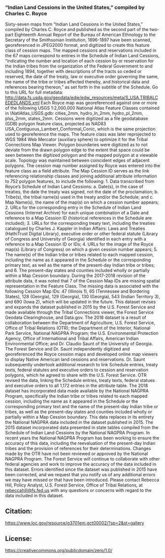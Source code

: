### “Indian Land Cessions in the United States,” compiled by Charles C. Royce
Sixty-seven maps from “Indian Land Cessions in the United States,” compiled by Charles C. Royce and published as the second part of the two-part Eighteenth Annual Report of the Bureau of American Ethnology to the Secretary of the Smithsonian Institution, 1896-1897 have been scanned, georeferenced in JPEG2000 format, and digitized to create this feature class of cession maps. The mapped cessions and reservations included in the 67 maps correspond to entries in the Schedule of Indian Land Cessions, “indicating the number and location of each cession by or reservation for the Indian tribes from the organization of the Federal Government to and including 1894, together with descriptions of the tracts so ceded or reserved, the date of the treaty, law or executive order governing the same, the name of the tribe or tribes affected thereby, and historical data and references bearing thereon,” as set forth in the subtitle of the Schedule. Go to this URL for full metadata: http://data.fs.usda.gov/geodata/edw/edw_resources/meta/S_USA.TRIBALCEDEDLANDS.xml Each Royce map was georeferenced against one or more of the following USGS 1:2,000,000 National Atlas Feature Classes contained in \NatlAtlas_USGS.gdb: cities_2mm, hydro_ln_2mm, hydro_pl_2mm, plss_2mm, states_2mm. Cessions were digitized as a file geodatabase (GDB) polygon feature class, projected as NAD83 USA_Contiguous_Lambert_Conformal_Conic, which is the same projection used to georeference the maps. The feature class was later reprojected to WGS 1984 Web Mercator (auxiliary sphere) to optimize it for the Tribal Connections Map Viewer. Polygon boundaries were digitized as to not deviate from the drawn polygon edge to the extent that space could be seen between the digitized polygon and the mapped polygon at a viewable scale. Topology was maintained between coincident edges of adjacent polygons. The cession map number assigned by Royce was entered into the feature class as a field attribute. The Map Cession ID serves as the link referencing relationship classes and joining additional attribute information to 752 polygon features, to include the following: 1. Data transcribed from Royce’s Schedule of Indian Land Cessions: a. Date(s), in the case of treaties, the date the treaty was signed, not the date of the proclamation; b. Tribe(s), the tribal name(s) used in the treaty and/or the Schedule; and c. Map Name(s), the name of the map(s) on which a cession number appears; 2. URLs for the corresponding entry in the Schedule of Indian Land Cessions (Internet Archive) for each unique combination of a Date and reference to a Map Cession ID (historical references in the Schedule are included); 3. URLs for the corresponding treaty text, including the treaties catalogued by Charles J. Kappler in Indian Affairs: Laws and Treaties (HathiTrust Digital Library), executive order or other federal statute (Library of Congress and University of Georgia) identified in each entry with a reference to a Map Cession ID or IDs; 4. URLs for the image of the Royce map(s) (Library of Congress) on which a given cession number appears; 5. The name(s) of the Indian tribe or tribes related to each mapped cession, including the name as it appeared in the Schedule or the corresponding primary text, as well as the name of the present-day Indian tribe or tribes; and 6. The present-day states and counties included wholly or partially within a Map Cession boundary. During the 2017-2018 revision of the attribute data, it was noted that 7 of the Cession Map IDs are missing spatial representation in the Feature Class. The missing data is associated with the following Cession Map IDs: 47 (Illinois 1), 65 (Tennessee and Bordering States), 128 (Georgia), 129 (Georgia), 130 (Georgia), 543 (Indian Territory 3), and 690 (Iowa 2), which will be updated in the future. This dataset revises and expands the dataset published in 2015 by the U.S. Forest Service and made available through the Tribal Connections viewer, the Forest Service Geodata Clearinghouse, and Data.gov. The 2018 dataset is a result of collaboration between the Department of Agriculture, U.S. Forest Service, Office of Tribal Relations (OTR); the Department of the Interior, National Park Service, National NAGPRA Program; the U.S. Environmental Protection Agency, Office of International and Tribal Affairs, American Indian Environmental Office; and Dr. Claudio Saunt of the University of Georgia. The Forest Service and Dr. Saunt independently digitized and georeferenced the Royce cession maps and developed online map viewers to display Native American land cessions and reservations. Dr. Saunt subsequently undertook additional research to link Schedule entries, treaty texts, federal statutes and executive orders to cession and reservation polygons, which he agreed to share with the U.S. Forest Service. OTR revised the data, linking the Schedule entries, treaty texts, federal statues and executive orders to all 1,172 entries in the attribute table. The 2018 dataset has incorporated data made available by the National NAGPRA Program, specifically the Indian tribe or tribes related to each mapped cession, including the name as it appeared in the Schedule or the corresponding primary text and the name of the present-day Indian tribe or tribes, as well as the present-day states and counties included wholly or partially within a Map Cession boundary. This data replaces in its entirety the National NAGPRA data included in the dataset published in 2015. The 2015 dataset incorporated data presented in state tables compiled from the Schedule of Indian Land Cessions by the National NAGPRA Program. In recent years the National NAGPRA Program has been working to ensure the accuracy of this data, including the reevaluation of the present-day Indian tribes and the provision of references for their determinations. Changes made by the OTR have not been reviewed or approved by the National NAGPRA Program. The Forest Service will continue to collaborate with other federal agencies and work to improve the accuracy of the data included in this dataset. Errors identified since the dataset was published in 2015 have been corrected, and we request that you notify us of any additional errors we may have missed or that have been introduced. Please contact Rebecca Hill, Policy Analyst, U.S. Forest Service, Office of Tribal Relations, at rebeccahill@fs.fed.us with any questions or concerns with regard to the data included in this dataset. 

## Citation:
https://www.loc.gov/resource/g3701em.gct00002/?sp=2&st=gallery

## License: 
https://creativecommons.org/publicdomain/zero/1.0/
